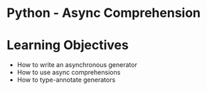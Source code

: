 # Python - Async Comprehension

# Learning Objectives

* How to write an asynchronous generator
* How to use async comprehensions
* How to type-annotate generators
